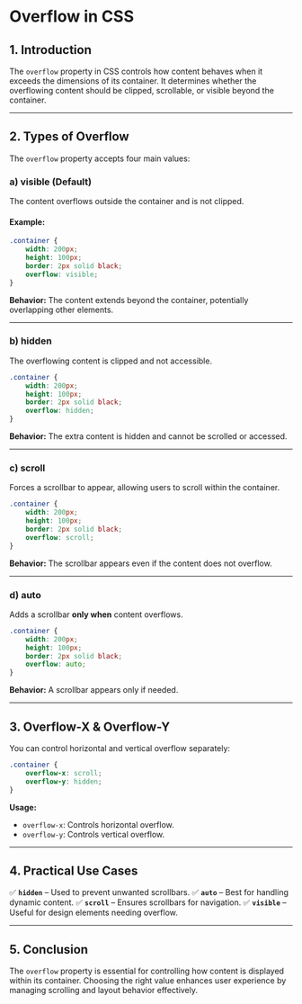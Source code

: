 # Overflow in CSS

## **1. Introduction**

The `overflow` property in CSS controls how content behaves when it exceeds the dimensions of its container. It determines whether the overflowing content should be clipped, scrollable, or visible beyond the container.

---

## **2. Types of Overflow**

The `overflow` property accepts four main values:

### **a) visible (Default)**

The content overflows outside the container and is not clipped.

#### **Example:**

```css
.container {
    width: 200px;
    height: 100px;
    border: 2px solid black;
    overflow: visible;
}
```

**Behavior:** The content extends beyond the container, potentially overlapping other elements.

---

### **b) hidden**

The overflowing content is clipped and not accessible.

```css
.container {
    width: 200px;
    height: 100px;
    border: 2px solid black;
    overflow: hidden;
}
```

**Behavior:** The extra content is hidden and cannot be scrolled or accessed.

---

### **c) scroll**

Forces a scrollbar to appear, allowing users to scroll within the container.

```css
.container {
    width: 200px;
    height: 100px;
    border: 2px solid black;
    overflow: scroll;
}
```

**Behavior:** The scrollbar appears even if the content does not overflow.

---

### **d) auto**

Adds a scrollbar **only when** content overflows.

```css
.container {
    width: 200px;
    height: 100px;
    border: 2px solid black;
    overflow: auto;
}
```

**Behavior:** A scrollbar appears only if needed.

---

## **3. Overflow-X & Overflow-Y**

You can control horizontal and vertical overflow separately:

```css
.container {
    overflow-x: scroll;
    overflow-y: hidden;
}
```

**Usage:**

- `overflow-x`: Controls horizontal overflow.
- `overflow-y`: Controls vertical overflow.

---

## **4. Practical Use Cases**

✅ **`hidden`** – Used to prevent unwanted scrollbars.
✅ **`auto`** – Best for handling dynamic content.
✅ **`scroll`** – Ensures scrollbars for navigation.
✅ **`visible`** – Useful for design elements needing overflow.

---

## **5. Conclusion**

The `overflow` property is essential for controlling how content is displayed within its container. Choosing the right value enhances user experience by managing scrolling and layout behavior effectively.
